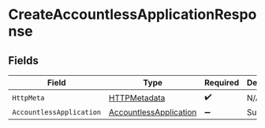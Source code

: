 # CreateAccountlessApplicationResponse


## Fields

| Field                                                                       | Type                                                                        | Required                                                                    | Description                                                                 |
| --------------------------------------------------------------------------- | --------------------------------------------------------------------------- | --------------------------------------------------------------------------- | --------------------------------------------------------------------------- |
| `HttpMeta`                                                                  | [HTTPMetadata](../../Models/Components/HTTPMetadata.md)                     | :heavy_check_mark:                                                          | N/A                                                                         |
| `AccountlessApplication`                                                    | [AccountlessApplication](../../Models/Components/AccountlessApplication.md) | :heavy_minus_sign:                                                          | Success                                                                     |